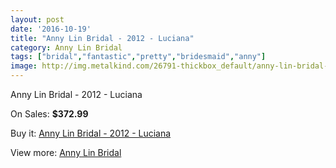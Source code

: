 ```yaml
---
layout: post
date: '2016-10-19'
title: "Anny Lin Bridal - 2012 - Luciana"
category: Anny Lin Bridal
tags: ["bridal","fantastic","pretty","bridesmaid","anny"]
image: http://img.metalkind.com/26791-thickbox_default/anny-lin-bridal-2012-luciana.jpg
---
```

Anny Lin Bridal - 2012 - Luciana

On Sales: **$372.99**
<a href="https://www.metalkind.com/en/anny-lin-bridal/10219-anny-lin-bridal-2012-luciana.html"><amp-img layout="responsive" width="600" height="600" src="//img.metalkind.com/26791-thickbox_default/anny-lin-bridal-2012-luciana.jpg" alt="Anny Lin Bridal - 2012 - Luciana 0" /></a>

Buy it: [Anny Lin Bridal - 2012 - Luciana](https://www.metalkind.com/en/anny-lin-bridal/10219-anny-lin-bridal-2012-luciana.html "Anny Lin Bridal - 2012 - Luciana")

View more: [Anny Lin Bridal](https://www.metalkind.com/en/120-anny-lin-bridal "Anny Lin Bridal")